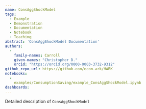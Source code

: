 ```yaml
---
name: ConsAggShockModel
tags:
  - Example
  - Demonstration
  - Documentation
  - Notebook
  - Teaching
abstract: 'ConsAggShockModel Documentation'
authors:
  -
    family-names: Carroll
    given-names: "Christopher D."
    orcid: "https://orcid.org/0000-0003-3732-9312"
github_repo_url: https://github.com/econ-ark/HARK
notebooks:
  - 
    examples/ConsumptionSaving/example_ConsAggShockModel.ipynb
dashboards:
---
```


Detailed description of `ConsAggShockModel` 

